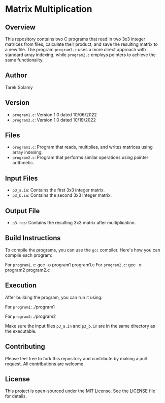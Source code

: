 # Matrix Multiplication

## Overview
This repository contains two C programs that read in two 3x3 integer matrices from files, calculate their product, and save the resulting matrix to a new file. The program `program1.c` uses a more direct approach with standard array indexing, while `program2.c` employs pointers to achieve the same functionality.

## Author
Tarek Solamy

## Version
- `program1.c`: Version 1.0 dated 10/06/2022
- `program2.c`: Version 1.0 dated 10/19/2022

## Files
- `program1.c`: Program that reads, multiplies, and writes matrices using array indexing.
- `program2.c`: Program that performs similar operations using pointer arithmetic.

## Input Files
- `p3_a.in`: Contains the first 3x3 integer matrix.
- `p3_b.in`: Contains the second 3x3 integer matrix.

## Output File
- `p3.res`: Contains the resulting 3x3 matrix after multiplication.

## Build Instructions
To compile the programs, you can use the `gcc` compiler. Here's how you can compile each program:

For `program1.c`:
gcc -o program1 program1.c
For `program2.c`:
gcc -o program2 program2.c


## Execution
After building the program, you can run it using:

For `program1`:
./program1

For `program2`:
./program2


Make sure the input files `p3_a.in` and `p3_b.in` are in the same directory as the executable.

## Contributing
Please feel free to fork this repository and contribute by making a pull request. All contributions are welcome.

## License
This project is open-sourced under the MIT License. See the LICENSE file for details.






